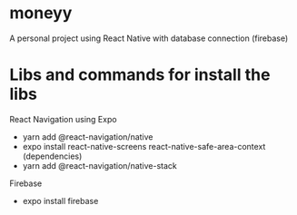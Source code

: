 # moneyy
A personal project using React Native with database connection (firebase)

# Libs and commands for install the libs 
React Navigation using Expo 
- yarn add @react-navigation/native 
- expo install react-native-screens react-native-safe-area-context (dependencies) 
- yarn add @react-navigation/native-stack 

Firebase
- expo install firebase
